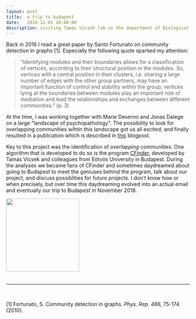 ```yaml
---
layout: post
title:  a trip to budapest
date:   2018-12-01 10:40:00
description: visiting Tamás Vicsek lab in the department of Biological Physics, Eötvös University
---
```


Back in 2016 I read a great paper by Santo Fortunato on community detection in graphs [1]. Especially the following quote sparked my attention:

<blockquote>
	“Identifying modules and their boundaries allows for a classification of vertices, according to their structural position in the modules. So, vertices with a central position in their clusters, i.e. sharing a large number of edges with the other group partners, may have an important function of control and stability within the group; vertices lying at the boundaries between modules play an important role of mediation and lead the relationships and exchanges between different communities.” (p. 3)
</blockquote>


At the time, I was working together with Marie Deserno and Jonas Dalege on a large "landscape of psychopathology". The possibility to look for overlapping communities wihtin this landscape got us all excited, and finally resulted in a publication which is described in <a href="https://tfblanken.github.io/2018/04/06/stabilizing-communicating-symptoms.html" target="blank">this</a> blogpost. 

Key to this project was the identification of *overlapping* communities. One algorithm that is developed to do so is the program <a href="http://www.cfinder.org/" target="blank">CFinder</a>, developed by Tamás Vicsek and colleagues from Eötvös University in Budapest. During the analyses we became fans of CFinder and sometimes daydreamed about going to Budapest to meet the geniuses behind the program, talk about our project, and discuss possiblities for future projects. I don't know how or when precisely, but over time this daydreaming evolved into an actual email and eventually our trip to Budapest in November 2018. 


<div class="img_row">
	<img class="col one" src="{{ site.baseurl }}/img/budapest3.jpg" width="200" alt="" title="example image"/>
	<img class="col two" src="{{ site.baseurl }}/img/budapest1.jpg" alt="" title="example image"/>
</div>



<br/>
<hr>
<br/>

[1] Fortunato, S. Community detection in graphs. *Phys. Rep. 486,* 75-174 (2010).